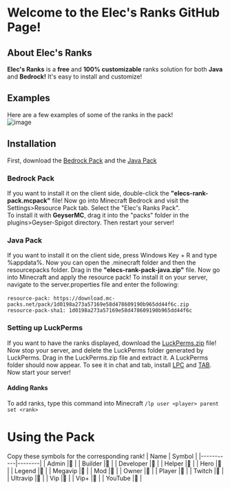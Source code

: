 # Welcome to the **Elec's Ranks GitHub Page!**

## About **Elec's Ranks** 
**Elec's Ranks**  is a **free** and **100% customizable** ranks solution for both **Java** and **Bedrock!** It's easy to install and customize!
## Examples
Here are a few examples of some of the ranks in the pack! <br>
![image](https://github.com/ElecYT/elec-custom-ranks/assets/150059318/9fbbd3da-d6d0-4f1c-ab05-587068e29653)

## Installation
First, download the [Bedrock Pack](https://github.com/ElecYT/elec-custom-ranks/tree/main/bedrock-pack) and the [Java Pack](https://github.com/ElecYT/elec-custom-ranks/tree/main/java-pack)

### Bedrock Pack 
If you want to install it on the client side, double-click the **"elecs-rank-pack.mcpack"** file! Now go into Minecraft Bedrock and visit the Settings>Resource Pack tab. Select the "Elec's Ranks Pack". <br>
To install it with **GeyserMC**, drag it into the "packs" folder in the plugins>Geyser-Spigot directory. Then restart your server!

### Java Pack
If you want to install it on the client side, press Windows Key + R and type %appdata%. Now you can open the .minecraft folder and then the resourcepacks folder. Drag in the **"elecs-rank-pack-java.zip"** file. Now go into Minecraft and apply the resource pack! <be>
To install it on your server, navigate to the server.properties file and enter the following: <br>
<br>
``resource-pack: https://download.mc-packs.net/pack/1d0198a273a57169e58d478609190b965dd44f6c.zip`` <br>
``resource-pack-sha1: 1d0198a273a57169e58d478609190b965dd44f6c`` 
<br>

### Setting up LuckPerms
If you want to have the ranks displayed, download the [LuckPerms.zip](https://github.com/ElecYT/elec-custom-ranks/tree/main/LuckPerms) file! Now stop your server, and delete the LuckPerms folder generated by LuckPerms. Drag in the LuckPerms.zip file and extract it. A LuckPerms folder should now appear. To see it in chat and tab, install [LPC](https://www.spigotmc.org/resources/lpc-chat-formatter-1-7-10-1-20.68965/) and [TAB](https://www.spigotmc.org/resources/tab-1-5-1-20-6.57806/). Now start your server! 
#### Adding Ranks
To add ranks, type this command into Minecraft ``/lp user <player> parent set <rank>``
# Using the Pack
Copy these symbols for the corresponding rank!
| Name      | Symbol |
|-----------|--------|
| Admin     |       |
| Builder   |       |
| Developer |       |
| Helper    |       |
| Hero      |       |
| Legend    |       |
| Megavip   |       |
| Mod       |       |
| Owner     |       |
| Player    |       |
| Twitch    |       |
| Ultravip  |       |
| Vip       |       |
| Vip+      |       |
| YouTube   |       |
